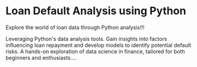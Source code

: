 # Loan Default Analysis using Python 
Explore the world of loan data through Python analysis!!!


Leveraging Python's data analysis tools. Gain insights into factors influencing loan repayment and develop models to identify potential default risks. A hands-on exploration of data science in finance, tailored for both beginners and enthusiasts....
